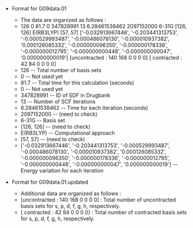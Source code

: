 - Format for G09data.01
  - The data are organized as follows : 
  - 126  0  81.7  0  347828991  13  6.28461538462  2097152000  6-31G  [126, 126]  E(RB3LYP)  [57, 57]  ['-0.032913667446', '-0.203441313753', '-0.000529993487', '-0.000486078130', '-0.000010937382', '0.000126085332', '-0.000000096350', '-0.000000178336', '-0.000000012795', '-0.000000000448', '-0.000000000047', '0.000000000019'] [uncontracted : 140 168 0 0 0 0] [  contracted : 42 84 0 0 0 0]
  - 126 -- Total number of basis sets
  - 0 -- Not used yet
  - 81.7 -- Total time for this calculation (seconds)
  - 0 -- Not used yet 
  - 347828991 -- ID of SDF in Drugbank
  - 13 -- Number of SCF iterations
  - 6.28461538462 -- Time for each iteration (seconds)
  - 2097152000 -- (need to check)
  - 6-31G -- Basis set
  - [126, 126] -- (need to check) 
  - E(RB3LYP) -- Computational approach
  - [57, 57] -- (need to check) 
  - ['-0.032913667446', '-0.203441313753', '-0.000529993487', '-0.000486078130', '-0.000010937382', '0.000126085332', '-0.000000096350', '-0.000000178336', '-0.000000012795', '-0.000000000448', '-0.000000000047', '0.000000000019'] -- Energy variation for each iteration

- Format for G09data.01.updated
  - Additional data are organized as follows : 
  - [uncontracted : 140 168 0 0 0 0] : Total number of uncontracted basis sets for s, p, d, f, g, h, respectively.
  - [  contracted : 42 84 0 0 0 0] : Total number of contracted basis sets for s, p, d, f, g, h, respectively.

